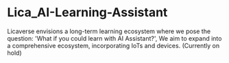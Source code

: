 # Lica_AI-Learning-Assistant
Licaverse envisions a long-term learning ecosystem where we pose the question: 'What if you could learn with AI Assistant?', We aim to expand into a comprehensive ecosystem, incorporating IoTs and devices. (Currently on hold)

